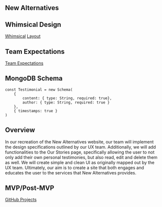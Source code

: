## New Alternatives

## Whimsical Design

[Whimsical](https://whimsical.com/NN3xdrnk9tSF5ZYB4h7tCR)
[Layout](https://docs.google.com/spreadsheets/d/1_HTuauhJnKuB55MthYL-fjn8GsOlpcB3B5yyCxbvB1M/edit?usp=sharing)

## Team Expectations

[Team Expectations](https://docs.google.com/document/d/1Wn9U6xTT2b8cHPhDDi26IrrnI56dgyESjfc8M38pJfk/edit?usp=sharing)

## MongoDB Schema

``` 
const Testimonial = new Schema(
    {
        content: { type: String, required: true},
        author: { type: String, required: true }
    },
    { timestamps: true }
)
``` 

## Overview

In our recreation of the New Alternatives website, our team will implement the design specifications outlined by our UX team. Additionally, we will add functionalities to the Our Stories page, specifically allowing the user to not only add their own personal testimonies, but also read, edit and delete them as well. We will create simple and clean UI as originally mapped out by the UX team. Ultimately, our aim is to create a site that both engages and educates the user to the services that New Alternatives provides. 

## MVP/Post-MVP

[GitHub Projects](https://github.com/chrisratsimba123/new-alternatives/projects/1)

